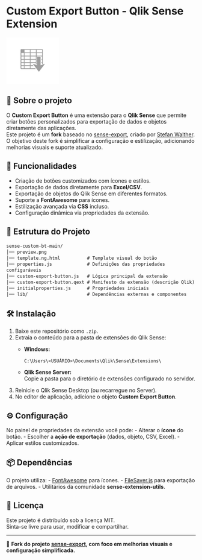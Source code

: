 # Custom Export Button - Qlik Sense Extension

![Preview](./preview.png)

## 📌 Sobre o projeto

O **Custom Export Button** é uma extensão para o **Qlik Sense** que
permite criar botões personalizados para exportação de dados e objetos
diretamente das aplicações.\
Este projeto é um **fork** baseado no
[sense-export](https://github.com/stefanwalther/sense-export), criado
por [Stefan Walther](https://github.com/stefanwalther).\
O objetivo deste fork é simplificar a configuração e estilização,
adicionando melhorias visuais e suporte atualizado.

## 🚀 Funcionalidades

-   Criação de botões customizados com ícones e estilos.
-   Exportação de dados diretamente para **Excel/CSV**.
-   Exportação de objetos do Qlik Sense em diferentes formatos.
-   Suporte a **FontAwesome** para ícones.
-   Estilização avançada via **CSS** incluso.
-   Configuração dinâmica via propriedades da extensão.

## 📂 Estrutura do Projeto

    sense-custom-bt-main/
    │── preview.png
    │── template.ng.html          # Template visual do botão
    │── properties.js             # Definições das propriedades configuráveis
    │── custom-export-button.js   # Lógica principal da extensão
    │── custom-export-button.qext # Manifesto da extensão (descrição Qlik)
    │── initialproperties.js      # Propriedades iniciais
    │── lib/                      # Dependências externas e componentes

## 🛠️ Instalação

1.  Baixe este repositório como `.zip`.
2.  Extraia o conteúdo para a pasta de extensões do Qlik Sense:
    -   **Windows:**

            C:\Users\<USUÁRIO>\Documents\Qlik\Sense\Extensions\

    -   **Qlik Sense Server:**\
        Copie a pasta para o diretório de extensões configurado no
        servidor.
3.  Reinicie o Qlik Sense Desktop (ou recarregue no Server).
4.  No editor de aplicação, adicione o objeto **Custom Export Button**.

## ⚙️ Configuração

No painel de propriedades da extensão você pode: - Alterar o **ícone**
do botão. - Escolher a **ação de exportação** (dados, objeto, CSV,
Excel). - Aplicar estilos customizados.

## 📦 Dependências

O projeto utiliza: - [FontAwesome](https://fontawesome.com/) para
ícones. - [FileSaver.js](https://github.com/eligrey/FileSaver.js/) para
exportação de arquivos. - Utilitários da comunidade
**sense-extension-utils**.

## 📝 Licença

Este projeto é distribuído sob a licença MIT.\
Sinta-se livre para usar, modificar e compartilhar.

------------------------------------------------------------------------

🔗 **Fork do projeto
[sense-export](https://github.com/stefanwalther/sense-export), com foco
em melhorias visuais e configuração simplificada.**
